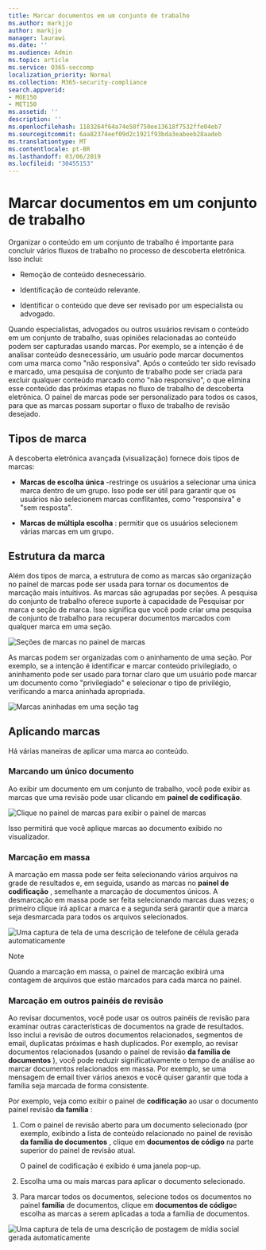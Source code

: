 ```yaml
---
title: Marcar documentos em um conjunto de trabalho
ms.author: markjjo
author: markjjo
manager: laurawi
ms.date: ''
ms.audience: Admin
ms.topic: article
ms.service: O365-seccomp
localization_priority: Normal
ms.collection: M365-security-compliance
search.appverid:
- MOE150
- MET150
ms.assetid: ''
description: ''
ms.openlocfilehash: 1183264f64a74e50f750ee13618f7532ffe04eb7
ms.sourcegitcommit: 6aa82374eef09d2c1921f93bda3eabeeb28aadeb
ms.translationtype: MT
ms.contentlocale: pt-BR
ms.lasthandoff: 03/06/2019
ms.locfileid: "30455153"
---
```

# <a name="tag-documents-in-a-working-set"></a>Marcar documentos em um conjunto de trabalho

Organizar o conteúdo em um conjunto de trabalho é importante para concluir vários fluxos de trabalho no processo de descoberta eletrônica. Isso inclui:

-  Remoção de conteúdo desnecessário.

- Identificação de conteúdo relevante.
 
-  Identificar o conteúdo que deve ser revisado por um especialista ou advogado.

Quando especialistas, advogados ou outros usuários revisam o conteúdo em um conjunto de trabalho, suas opiniões relacionadas ao conteúdo podem ser capturadas usando marcas. Por exemplo, se a intenção é de analisar conteúdo desnecessário, um usuário pode marcar documentos com uma marca como "não responsiva". Após o conteúdo ter sido revisado e marcado, uma pesquisa de conjunto de trabalho pode ser criada para excluir qualquer conteúdo marcado como "não responsivo", o que elimina esse conteúdo das próximas etapas no fluxo de trabalho de descoberta eletrônica. O painel de marcas pode ser personalizado para todos os casos, para que as marcas possam suportar o fluxo de trabalho de revisão desejado.

## <a name="tag-types"></a>Tipos de marca

A descoberta eletrônica avançada (visualização) fornece dois tipos de marcas:

- **Marcas de escolha única** -restringe os usuários a selecionar uma única marca dentro de um grupo. Isso pode ser útil para garantir que os usuários não selecionem marcas conflitantes, como "responsiva" e "sem resposta". 

- **Marcas de múltipla escolha** : permitir que os usuários selecionem várias marcas em um grupo.

## <a name="tag-structure"></a>Estrutura da marca

Além dos tipos de marca, a estrutura de como as marcas são organização no painel de marcas pode ser usada para tornar os documentos de marcação mais intuitivos. As marcas são agrupadas por seções. A pesquisa do conjunto de trabalho oferece suporte à capacidade de Pesquisar por marca e seção de marca. Isso significa que você pode criar uma pesquisa de conjunto de trabalho para recuperar documentos marcados com qualquer marca em uma seção.

![Seções de marcas no painel de marcas](../media/Tagtypes.png)

As marcas podem ser organizadas com o aninhamento de uma seção. Por exemplo, se a intenção é identificar e marcar conteúdo privilegiado, o aninhamento pode ser usado para tornar claro que um usuário pode marcar um documento como "privilegiado" e selecionar o tipo de privilégio, verificando a marca aninhada apropriada.

![Marcas aninhadas em uma seção tag](../media/Nestingtags.png)

## <a name="applying-tags"></a>Aplicando marcas

Há várias maneiras de aplicar uma marca ao conteúdo.

### <a name="tagging-a-single-document"></a>Marcando um único documento

Ao exibir um documento em um conjunto de trabalho, você pode exibir as marcas que uma revisão pode usar clicando em **painel de codificação**.

![Clique no painel de marcas para exibir o painel de marcas](../media/Singledoctag.png)

Isso permitirá que você aplique marcas ao documento exibido no visualizador.

### <a name="bulk-tagging"></a>Marcação em massa

A marcação em massa pode ser feita selecionando vários arquivos na grade de resultados e, em seguida, usando as marcas no **painel de codificação** , semelhante a marcação de documentos únicos. A desmarcação em massa pode ser feita selecionando marcas duas vezes; o primeiro clique irá aplicar a marca e a segunda será garantir que a marca seja desmarcada para todos os arquivos selecionados.

![Uma captura de tela de uma descrição de telefone de célula gerada automaticamente](../media/Bulktag.png)

> [!NOTE]
> Quando a marcação em massa, o painel de marcação exibirá uma contagem de arquivos que estão marcados para cada marca no painel.

### <a name="tagging-in-other-review-panels"></a>Marcação em outros painéis de revisão

Ao revisar documentos, você pode usar os outros painéis de revisão para examinar outras características de documentos na grade de resultados. Isso inclui a revisão de outros documentos relacionados, segmentos de email, duplicatas próximas e hash duplicados. Por exemplo, ao revisar documentos relacionados (usando o painel de revisão **da família de documentos** ), você pode reduzir significativamente o tempo de análise ao marcar documentos relacionados em massa. Por exemplo, se uma mensagem de email tiver vários anexos e você quiser garantir que toda a família seja marcada de forma consistente.

Por exemplo, veja como exibir o painel de **codificação** ao usar o documento painel revisão **da família** :

1. Com o painel de revisão aberto para um documento selecionado (por exemplo, exibindo a lista de conteúdo relacionado no painel de revisão **da família de documentos** , clique em **documentos de código** na parte superior do painel de revisão atual.

   O painel de codificação é exibido é uma janela pop-up.

2. Escolha uma ou mais marcas para aplicar o documento selecionado. 

3. Para marcar todos os documentos, selecione todos os documentos no painel **família** de documentos, clique em **documentos de código**e escolha as marcas a serem aplicadas a toda a família de documentos.

![Uma captura de tela de uma descrição de postagem de mídia social gerada automaticamente](../media/Relatedtag.png)
